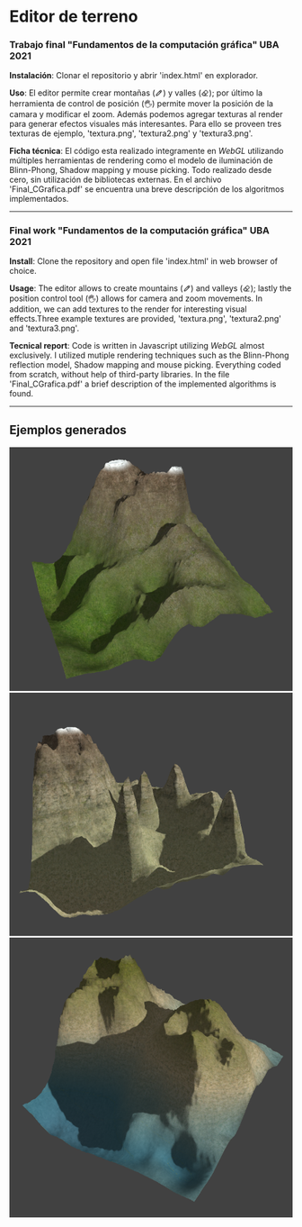 # Editor de terreno

### Trabajo final "Fundamentos de la computación gráfica" UBA 2021

**Instalación**: Clonar el repositorio y abrir 'index.html' en explorador.

**Uso**: El editor permite crear montañas (<img src='pencil.png' style='width: 1em; height:1em; vertical-align:middle; padding-bottom: 0.2em;'>) y valles (<img src='eraser.png' style='width: 1em; height:1em; vertical-align:middle; padding-bottom: 0.2em;'>); por último la herramienta de control de posición (<img src='hand.png' style='width: 1em; height:1em; vertical-align:middle; padding-bottom: 0.2em;'>) permite mover la posición de la camara y modificar el zoom. Además podemos agregar texturas al render para generar efectos visuales más interesantes. Para ello se proveen tres texturas de ejemplo, 'textura.png', 'textura2.png' y 'textura3.png'.

**Ficha técnica**: El código esta realizado integramente en *WebGL* utilizando múltiples herramientas de rendering como el modelo de iluminación de Blinn-Phong, Shadow mapping y mouse picking. Todo realizado desde cero, sin utilización de bibliotecas externas. En el archivo 'Final_CGrafica.pdf' se encuentra una breve descripción de los algoritmos implementados.

___

### Final work "Fundamentos de la computación gráfica" UBA 2021

**Install**: Clone the repository and open file 'index.html' in web browser of choice.

**Usage**: The editor allows to create mountains (<img src='pencil.png' style='width: 1em; height:1em; vertical-align:middle; padding-bottom: 0.2em;'>) and valleys (<img src='eraser.png' style='width: 1em; height:1em; vertical-align:middle; padding-bottom: 0.2em;'>); lastly the position control tool (<img src='hand.png' style='width: 1em; height:1em; vertical-align:middle; padding-bottom: 0.2em;'>) allows for camera and zoom movements. In addition, we can add textures to the render for interesting visual effects.Three example textures are provided, 'textura.png', 'textura2.png' and 'textura3.png'.

**Tecnical report**: Code is written in Javascript utilizing *WebGL* almost exclusively. I utilized mutiple rendering techniques such as the Blinn-Phong reflection model, Shadow mapping and mouse picking. Everything coded from scratch, without help of third-party libraries. In the file 'Final_CGrafica.pdf' a brief description of the implemented algorithms is found.

---

## Ejemplos generados

<img src='examples/gen_textura.png'>

<img src='examples/gen_textura2.png'>

<img src='examples/gen_textura3.png'>